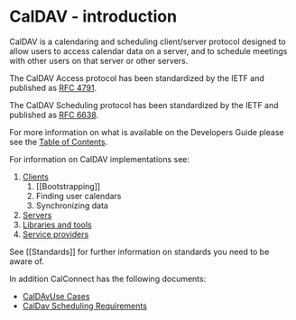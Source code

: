 # CalDAV - introduction

CalDAV is a calendaring and scheduling client/server protocol designed to allow users to access calendar data on a server, and to schedule meetings with other users on that server or other servers.

The CalDAV Access protocol has been standardized by the IETF and published as [RFC 4791](https://tools.ietf.org/html/rfc4791).

The CalDAV Scheduling protocol has been standardized by the IETF and published as [RFC 6638](https://tools.ietf.org/html/rfc6638).

For more information on what is available on the Developers Guide please see the [Table of Contents](Home).

For information on CalDAV implementations see:

1. [Clients](CalDAV-Client-Implementations)
	1. [[Bootstrapping]]
	1. Finding user calendars
	1. Synchronizing data
1. [Servers](CalDAV-Server-Implementations)
1. [Libraries and tools](CalDAV-libraries)
1. [Service providers](CalDAV-services)

See [[Standards]] for further information on standards you need to be aware of.

In addition CalConnect has the following documents:

   *  [CalDAvUse Cases](http://www.calconnect.org/publications/caldavusecasesv1.0.pdf)
   *  [CalDav Scheduling Requirements](http://www.calconnect.org/publications/caldavschedulingrequirementsv1.1.pdf)
   